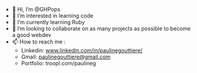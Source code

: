 - 👋 Hi, I’m @GHPops
- 👀 I’m interested in learning code
- 🌱 I’m currently learning Ruby
- 💞️ I’m looking to collaborate on as many projects as possible to become a good webdev
- 📫 How to reach me :
    * Linkedin: www.linkedin.com/in/paulinegouttiere/
    * Gmail: paulinegouttiere@gmail.com
    * Portfolio: troopl.com/paulineg
